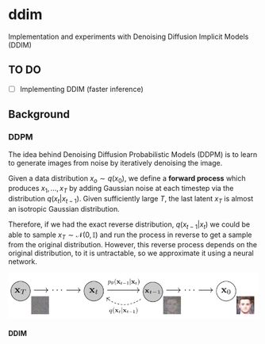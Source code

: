 # ddim
Implementation and experiments with Denoising Diffusion Implicit Models (DDIM)

## TO DO
- [ ] Implementing DDIM (faster inference)

## Background

### DDPM

The idea behind Denoising Diffusion Probabilistic Models (DDPM) is to learn to generate images from noise by iteratively denoising the image.

Given a data distribution $x_o \sim q(x_0)$, we define a **forward process** which produces $x_1,...,x_T$ by adding Gaussian noise at each timestep via the distribution $q(x_t|x_{t-1})$. Given sufficiently large $T$, the last latent $x_T$ is almost an isotropic Gaussian distribution.

Therefore, if we had the exact reverse distribution, $q(x_{t-1}|x_t)$ we could be able to sample $x_T \sim \mathcal{N}(0, \mathbb{I})$ and run the process in reverse to get a sample from the original distribution. However, this reverse process depends on the original distribution, to it is untractable, so we approximate it using a neural network.

![Representation of the forward and generation processes in a DDPM](/imgs/ddpm.PNG)

#### DDIM

